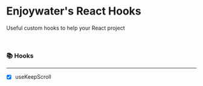 # Enjoywater's React Hooks

Useful custom hooks to help your React project

<br />

### 📚 Hooks

---

- [x] useKeepScroll
